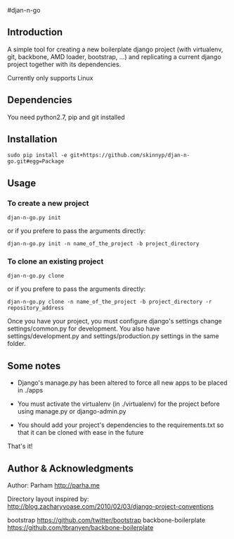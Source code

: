 #djan-n-go

## Introduction
A simple tool for creating a new boilerplate django project (with virtualenv, git, backbone, AMD loader, bootstrap, ...) and replicating a current django project together with its dependencies.

Currently only supports Linux

## Dependencies
You need python2.7, pip and git installed

## Installation

	sudo pip install -e git+https://github.com/skinnyp/djan-n-go.git#egg=Package

## Usage

### To create a new project 

    djan-n-go.py init 

or if you prefere to pass the arguments directly:

	djan-n-go.py init -n name_of_the_project -b project_directory

### To clone an existing project 
	
	djan-n-go.py clone

or if you prefere to pass the arguments directly:

	djan-n-go.py clone -n name_of_the_project -b project_directory -r repository_address

Once you have your project, you must configure django's settings change settings/common.py for development. You also have settings/development.py and settings/production.py settings in the same folder.

## Some notes
* Django's manage.py has been altered to force all new apps to be placed in ./apps

* You must activate the virtualenv (in ./virtualenv) for the project before using manage.py or django-admin.py

* You should add your project's dependencies to the requirements.txt so that it can be cloned with ease in the future

That's it!

## Author & Acknowledgments
Author: Parham <http://parha.me>

Directory layout inspired by:
<http://blog.zacharyvoase.com/2010/02/03/django-project-conventions>

bootstrap <https://github.com/twitter/bootstrap>
backbone-boilerplate <https://github.com/tbranyen/backbone-boilerplate>
